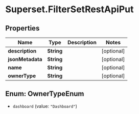# Superset.FilterSetRestApiPut

## Properties
Name | Type | Description | Notes
------------ | ------------- | ------------- | -------------
**description** | **String** |  | [optional] 
**jsonMetadata** | **String** |  | [optional] 
**name** | **String** |  | [optional] 
**ownerType** | **String** |  | [optional] 

<a name="OwnerTypeEnum"></a>
## Enum: OwnerTypeEnum

* `dashboard` (value: `"Dashboard"`)

